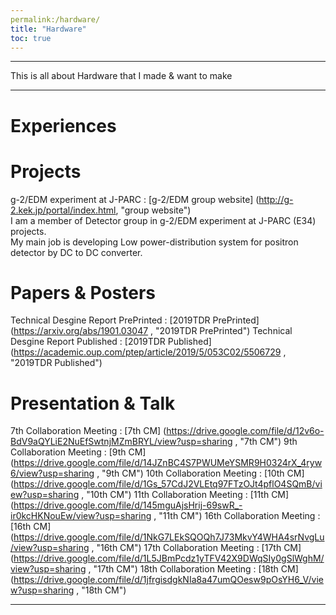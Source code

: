 ```yaml
---
permalink:/hardware/
title: "Hardware"
toc: true
---
```

* * *
This is all about Hardware that I made & want to make
* * *

# Experiences

# Projects   

g-2/EDM experiment at J-PARC : [g-2/EDM group website] (http://g-2.kek.jp/portal/index.html, "group website")   
I am a member of Detector group in g-2/EDM experiment at J-PARC (E34) projects.  
My main job is developing Low power-distribution system for positron detector by DC to DC converter.   

# Papers & Posters   

Technical Desgine Report PrePrinted : [2019TDR PrePrinted] (https://arxiv.org/abs/1901.03047 , "2019TDR PrePrinted")
Technical Desgine Report Published : [2019TDR Published] (https://academic.oup.com/ptep/article/2019/5/053C02/5506729 , "2019TDR Published")

# Presentation & Talk

7th Collaboration Meeting  : [7th CM] (https://drive.google.com/file/d/12v6o-BdV9aQYLiE2NuEfSwtnjMZmBRYL/view?usp=sharing , "7th CM")
9th Collaboration Meeting  : [9th CM] (https://drive.google.com/file/d/14JZnBC4S7PWUMeYSMR9H0324rX_4ryw6/view?usp=sharing , "9th CM")
10th Collaboration Meeting : [10th CM] (https://drive.google.com/file/d/1Gs_57CdJ2VLEtq97FTzOJt4pflO4SQmB/view?usp=sharing , "10th CM")
11th Collaboration Meeting : [11th CM] (https://drive.google.com/file/d/145mguAjsHrij-69swR_-ir0kcHKNouEw/view?usp=sharing , "11th CM")
16th Collaboration Meeting : [16th CM] (https://drive.google.com/file/d/1NkG7LEkSQOQh7J73MkvY4WHA4srNvgLu/view?usp=sharing , "16th CM")
17th Collaboration Meeting : [17th CM] (https://drive.google.com/file/d/1L5JBmPcdz1yTFV42X9DWqSIy0gSlWghM/view?usp=sharing , "17th CM")
18th Collaboration Meeting : [18th CM] (https://drive.google.com/file/d/1jfrgisdgkNIa8a47umQOesw9pOsYH6_V/view?usp=sharing , "18th CM")


---

